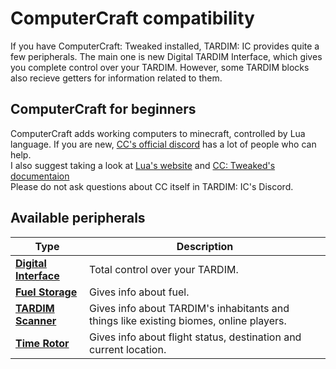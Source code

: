 # ComputerCraft compatibility
If you have ComputerCraft: Tweaked installed, 
TARDIM: IC provides quite a few peripherals.
The main one is new Digital TARDIM Interface,
which gives you complete control over your TARDIM.
However, some TARDIM blocks also recieve getters for information related to them.

## ComputerCraft for beginners
ComputerCraft adds working computers to minecraft, controlled by Lua language. 
If you are new, [CC's official discord](https://discord.com/servers/minecraft-computer-mods-477910221872824320) has a lot of people who can help.\
I also suggest taking a look at [Lua's website](https://www.lua.org/start.html) and [CC: Tweaked's documentaion](https://tweaked.cc)\
Please do not ask questions about CC itself in TARDIM: IC's Discord.

## Available peripherals
| Type                                                      | Description                                                                            |
|-----------------------------------------------------------|----------------------------------------------------------------------------------------|
| [**Digital Interface**](peripherals/digital_interface.md) | Total control over your TARDIM.                                                        |
| [**Fuel Storage**](peripherals/fuel_storage.md)           | Gives info about fuel.                                                                 |
| [**TARDIM Scanner**](peripherals/tardim_scanner.md)       | Gives info about TARDIM's inhabitants and things like existing biomes, online players. |
| [**Time Rotor**](peripherals/time_rotor.md)               | Gives info about flight status, destination and current location.                      |
